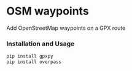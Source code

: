 # OSM waypoints
Add OpenStreetMap waypoints on a GPX route

### Installation and Usage
```bash
pip install gpxpy
pip install overpass
```
